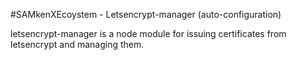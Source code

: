 #SAMkenXEcoystem - Letsencrypt-manager  (auto-configuration)

letsencrypt-manager is a node module for issuing certificates from letsencrypt and managing them.
